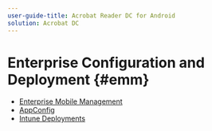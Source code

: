 ```yaml
---
user-guide-title: Acrobat Reader DC for Android
solution: Acrobat DC
---
```


# Enterprise Configuration and Deployment {#emm}

+ [Enterprise Mobile Management](emm.md)
+ [AppConfig](appconfig.md)
+ [Intune Deployments](intune.md)
